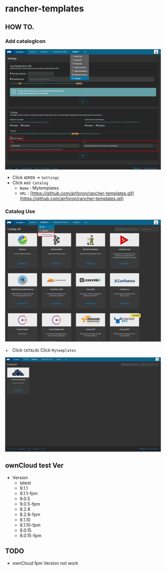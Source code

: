 # rancher-templates
## HOW TO.
### Add catalogIcon
![](./images/01.png)
+ Click `ADMIN` → `Settings`
+ Click `Add Catalog`
  + `Name` : Mytemplates
  + `URL` : [https://github.com/airforon/rancher-templates.git](https://github.com/airforon/rancher-templates.git)  

### Catalog Use
![](./images/02.png)
  
+　Click `CATALOG` Click `Mytemplates`
  
![](./images/03.png)



## ownCloud test Ver
+ Version
  + latest
  + 9.1.1
  + 9.1.1-fpm
  + 9.0.5
  + 9.0.5-fpm
  + 8.2.8
  + 8.2.8-fpm
  + 8.1.10
  + 8.1.10-fpm
  + 8.0.15
  + 8.0.15-fpm

## TODO
+ ownCloud fpm Version not work
